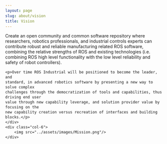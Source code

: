 ```yaml
---
layout: page
slug: about/vision
title: Vision
---
```


<div class="row">
    <div class="col-6">
    <p class="text-align-justify">Create an open community and common software repository where researchers,
    robotics professionals, and industrial controls experts can contribute robust and
    reliable manufacturing related ROS software, combining the relative strengths
    of ROS and existing technologies (i.e. combining ROS high level functionality with
    the low level reliability and safety of robot controllers). </p>


    <p>Over time ROS Industrial will be positioned to become the leader, and
    standard, in advanced robotics software by presenting a new way to solve complex
    challenges through the democratization of tools and capabilities, thus driving end user
    value through new capability leverage, and solution provider value by focusing on the
    new capability creation versus recreation of interfaces and building blocks.</p>
    </div>
    <div class="col-6">
        <img src="../assets/images/Mission.png"/>
    </div>
</div>




